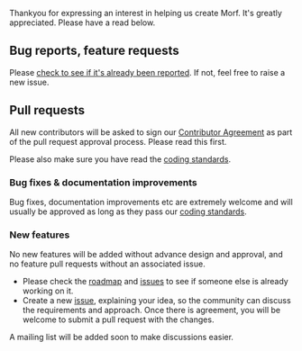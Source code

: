 Thankyou for expressing an interest in helping us create Morf.  It's greatly appreciated.  Please have a read below.

## Bug reports, feature requests

Please [check to see if it's already been reported](https://github.com/alfasoftware/morf/issues). If not, feel free to raise a new issue.

## Pull requests

All new contributors will be asked to sign our [Contributor Agreement](Contributor-Agreement) as part of the pull request approval process.  Please read this first.

Please also make sure you have read the [coding standards](Coding-Standards).

### Bug fixes & documentation improvements

Bug fixes, documentation improvements etc are extremely welcome and will usually be approved as long as they pass our [coding standards](Coding-Standards).

### New features

No new features will be added without advance design and approval, and no feature pull requests without an associated issue.

- Please check the [roadmap](Roadmap) and [issues](https://github.com/alfasoftware/morf/issues) to see if someone else is already working on it.
- Create a new [issue](https://github.com/alfasoftware/morf/issues), explaining your idea, so the community can discuss the requirements and approach. Once there is agreement, you will be welcome to submit a pull request with the changes.

A mailing list will be added soon to make discussions easier.
